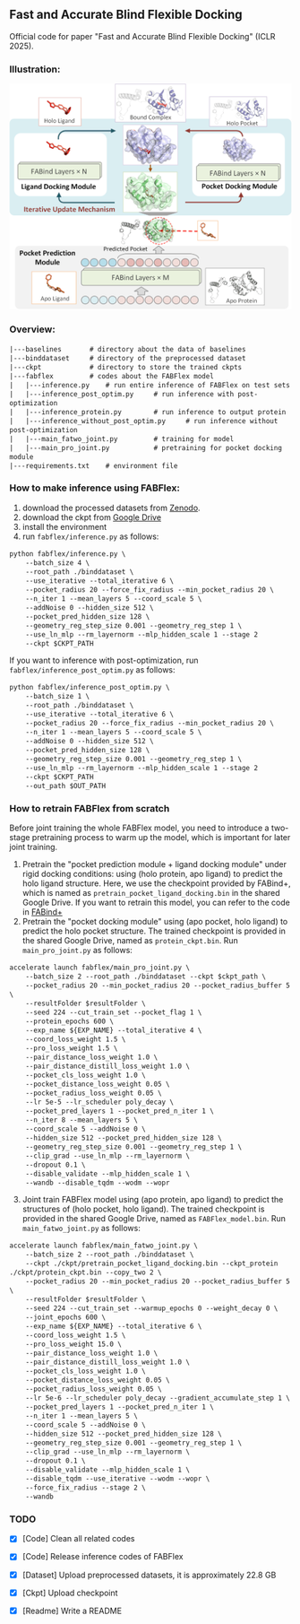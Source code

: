 ## Fast and Accurate Blind Flexible Docking 
Official code for paper "Fast and Accurate Blind Flexible Docking" (ICLR 2025).

### Illustration:
<div style="text-align: center;">
  <img src="./figures/model.png" alt="model" width="600">
</div>

### Overview:  
```
|---baselines       # directory about the data of baselines
|---binddataset     # directory of the preprocessed dataset
|---ckpt            # directory to store the trained ckpts
|---fabflex         # codes about the FABFlex model
|   |---inference.py    # run entire inference of FABFlex on test sets
|   |---inference_post_optim.py     # run inference with post-optimization
|   |---inference_protein.py        # run inference to output protein
|   |---inference_without_post_optim.py     # run inference without post-optimization
|   |---main_fatwo_joint.py         # training for model
|   |---main_pro_joint.py           # pretraining for pocket docking module
|---requirements.txt    # environment file
```

### How to make inference using FABFlex:
1. download the processed datasets from <a href="https://zenodo.org/records/14875959" class="underline" target="_blank">Zenodo</a>.
2. download the ckpt from <a href="https://drive.google.com/drive/folders/1WXhDX1wuYrvtwwEZyZakAy5lxpNcQ0A5?usp=sharing" class="underline" target="_blank">Google Drive</a>
3. install the environment
4. run `fabflex/inference.py` as follows:
```
python fabflex/inference.py \
    --batch_size 4 \
    --root_path ./binddataset \
    --use_iterative --total_iterative 6 \
    --pocket_radius 20 --force_fix_radius --min_pocket_radius 20 \
    --n_iter 1 --mean_layers 5 --coord_scale 5 \
    --addNoise 0 --hidden_size 512 \
    --pocket_pred_hidden_size 128 \
    --geometry_reg_step_size 0.001 --geometry_reg_step 1 \
    --use_ln_mlp --rm_layernorm --mlp_hidden_scale 1 --stage 2
    --ckpt $CKPT_PATH
```
If you want to inference with post-optimization, run `fabflex/inference_post_optim.py` as follows:
```
python fabflex/inference_post_optim.py \
    --batch_size 1 \
    --root_path ./binddataset \
    --use_iterative --total_iterative 6 \
    --pocket_radius 20 --force_fix_radius --min_pocket_radius 20 \
    --n_iter 1 --mean_layers 5 --coord_scale 5 \
    --addNoise 0 --hidden_size 512 \
    --pocket_pred_hidden_size 128 \
    --geometry_reg_step_size 0.001 --geometry_reg_step 1 \
    --use_ln_mlp --rm_layernorm --mlp_hidden_scale 1 --stage 2
    --ckpt $CKPT_PATH
    --out_path $OUT_PATH
```

### How to retrain FABFlex from scratch
Before joint training the whole FABFlex model, you need to introduce a two-stage pretraining process to warm up the model, which is important for later joint training. 
1. Pretrain the "pocket prediction module + ligand docking module" under rigid docking conditions: using (holo protein, apo ligand) to predict the holo ligand structure. Here, we use the checkpoint provided by FABind+, which is named as `pretrain_pocket_ligand_docking.bin` in the shared Google Drive. If you want to retrain this model, you can refer to the code in <a href="https://github.com/QizhiPei/FABind" class="underline" target="_blank">FABind+</a>
2. Pretrain the "pocket docking module" using (apo pocket, holo ligand) to predict the holo pocket structure. The trained checkpoint is provided in the shared Google Drive, named as `protein_ckpt.bin`. Run `main_pro_joint.py` as follows:
```
accelerate launch fabflex/main_pro_joint.py \
    --batch_size 2 --root_path ./binddataset --ckpt $ckpt_path \
    --pocket_radius 20 --min_pocket_radius 20 --pocket_radius_buffer 5 \
    --resultFolder $resultFolder \
    --seed 224 --cut_train_set --pocket_flag 1 \
    --protein_epochs 600 \
    --exp_name ${EXP_NAME} --total_iterative 4 \
    --coord_loss_weight 1.5 \
    --pro_loss_weight 1.5 \
    --pair_distance_loss_weight 1.0 \
    --pair_distance_distill_loss_weight 1.0 \
    --pocket_cls_loss_weight 1.0 \
    --pocket_distance_loss_weight 0.05 \
    --pocket_radius_loss_weight 0.05 \
    --lr 5e-5 --lr_scheduler poly_decay \
    --pocket_pred_layers 1 --pocket_pred_n_iter 1 \
    --n_iter 8 --mean_layers 5 \
    --coord_scale 5 --addNoise 0 \
    --hidden_size 512 --pocket_pred_hidden_size 128 \
    --geometry_reg_step_size 0.001 --geometry_reg_step 1 \
    --clip_grad --use_ln_mlp --rm_layernorm \
    --dropout 0.1 \
    --disable_validate --mlp_hidden_scale 1 \
    --wandb --disable_tqdm --wodm --wopr
```

3. Joint train FABFlex model using (apo protein, apo ligand) to predict the structures of (holo pocket, holo ligand). The trained checkpoint is provided in the shared Google Drive, named as `FABFlex_model.bin`. Run `main_fatwo_joint.py` as follows:
```
accelerate launch fabflex/main_fatwo_joint.py \
    --batch_size 2 --root_path ./binddataset \
    --ckpt ./ckpt/pretrain_pocket_ligand_docking.bin --ckpt_protein ./ckpt/protein_ckpt.bin --copy_two 2 \
    --pocket_radius 20 --min_pocket_radius 20 --pocket_radius_buffer 5 \
    --resultFolder $resultFolder \
    --seed 224 --cut_train_set --warmup_epochs 0 --weight_decay 0 \
    --joint_epochs 600 \
    --exp_name ${EXP_NAME} --total_iterative 6 \
    --coord_loss_weight 1.5 \
    --pro_loss_weight 15.0 \
    --pair_distance_loss_weight 1.0 \
    --pair_distance_distill_loss_weight 1.0 \
    --pocket_cls_loss_weight 1.0 \
    --pocket_distance_loss_weight 0.05 \
    --pocket_radius_loss_weight 0.05 \
    --lr 5e-6 --lr_scheduler poly_decay --gradient_accumulate_step 1 \
    --pocket_pred_layers 1 --pocket_pred_n_iter 1 \
    --n_iter 1 --mean_layers 5 \
    --coord_scale 5 --addNoise 0 \
    --hidden_size 512 --pocket_pred_hidden_size 128 \
    --geometry_reg_step_size 0.001 --geometry_reg_step 1 \
    --clip_grad --use_ln_mlp --rm_layernorm \
    --dropout 0.1 \
    --disable_validate --mlp_hidden_scale 1 \
    --disable_tqdm --use_iterative --wodm --wopr \
    --force_fix_radius --stage 2 \
    --wandb
```


### TODO  
- [x] [Code] Clean all related codes
- [x] [Code] Release inference codes of FABFlex
- [x] [Dataset] Upload preprocessed datasets, it is approximately 22.8 GB
- [x] [Ckpt] Upload checkpoint
- [x] [Readme] Write a README


